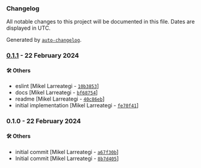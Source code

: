 ### Changelog

All notable changes to this project will be documented in this file. Dates are displayed in UTC.

Generated by [`auto-changelog`](https://github.com/CookPete/auto-changelog).

### [0.1.1](https://github.com/eea/volto-doublerange-facet/compare/0.1.0...0.1.1) - 22 February 2024

#### :hammer_and_wrench: Others

- eslint [Mikel Larreategi - [`10b3853`](https://github.com/eea/volto-doublerange-facet/commit/10b3853fbccd1cd56e39cadd81d376a237b925a1)]
- docs [Mikel Larreategi - [`bf68754`](https://github.com/eea/volto-doublerange-facet/commit/bf68754dc5a631091703befe747a935222804067)]
- readme [Mikel Larreategi - [`40c86eb`](https://github.com/eea/volto-doublerange-facet/commit/40c86eb41d1692137500f93e07c3fc6bf8f1d668)]
- initial implementation [Mikel Larreategi - [`fe70f41`](https://github.com/eea/volto-doublerange-facet/commit/fe70f41e6feef081e25511e2423ae6bfdc3bfbca)]
### 0.1.0 - 22 February 2024

#### :hammer_and_wrench: Others

- initial commit [Mikel Larreategi - [`a67f30b`](https://github.com/eea/volto-doublerange-facet/commit/a67f30b6805bbf99a0cdb4ce3f50b71ceec5b619)]
- Initial commit [Mikel Larreategi - [`8b7d405`](https://github.com/eea/volto-doublerange-facet/commit/8b7d4052bbb6d8be8df28ab01c4e820519fb4632)]
